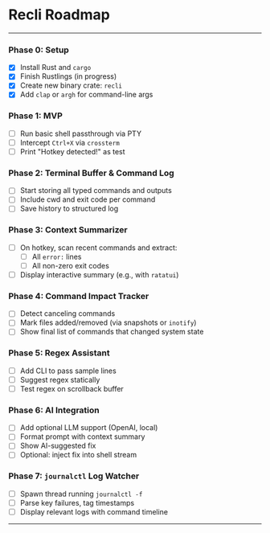 # Recli Roadmap

---

### **Phase 0: Setup**

* [x] Install Rust and `cargo`
* [x] Finish Rustlings (in progress)
* [x] Create new binary crate: `recli`
* [x] Add `clap` or `argh` for command-line args

### **Phase 1: MVP**

* [ ] Run basic shell passthrough via PTY
* [ ] Intercept `Ctrl+X` via `crossterm`
* [ ] Print "Hotkey detected!" as test

### **Phase 2: Terminal Buffer & Command Log**

* [ ] Start storing all typed commands and outputs
* [ ] Include cwd and exit code per command
* [ ] Save history to structured log

### **Phase 3: Context Summarizer**

* [ ] On hotkey, scan recent commands and extract:
  * [ ] All `error:` lines
  * [ ] All non-zero exit codes
* [ ] Display interactive summary (e.g., with `ratatui`)

### **Phase 4: Command Impact Tracker**

* [ ] Detect canceling commands
* [ ] Mark files added/removed (via snapshots or `inotify`)
* [ ] Show final list of commands that changed system state

### **Phase 5: Regex Assistant**

* [ ] Add CLI to pass sample lines
* [ ] Suggest regex statically
* [ ] Test regex on scrollback buffer

### **Phase 6: AI Integration**

* [ ] Add optional LLM support (OpenAI, local)
* [ ] Format prompt with context summary
* [ ] Show AI-suggested fix
* [ ] Optional: inject fix into shell stream

### **Phase 7: `journalctl` Log Watcher**

* [ ] Spawn thread running `journalctl -f`
* [ ] Parse key failures, tag timestamps
* [ ] Display relevant logs with command timeline

---